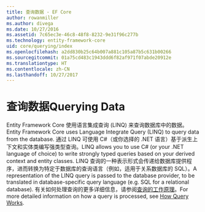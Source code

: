 ```yaml
---
title: 查询数据 - EF Core
author: rowanmiller
ms.author: divega
ms.date: 10/27/2016
ms.assetid: 7c65ec3e-46c8-48f8-8232-9e31f96c277b
ms.technology: entity-framework-core
uid: core/querying/index
ms.openlocfilehash: a2dd830b25c64b007a881c105a87b5c631b00266
ms.sourcegitcommit: 01a75cd483c1943ddd6f82af971f07abde20912e
ms.translationtype: HT
ms.contentlocale: zh-CN
ms.lasthandoff: 10/27/2017
---
```

# <a name="querying-data"></a><span data-ttu-id="05804-102">查询数据</span><span class="sxs-lookup"><span data-stu-id="05804-102">Querying Data</span></span>

<span data-ttu-id="05804-103">Entity Framework Core 使用语言集成查询 (LINQ) 来查询数据库中的数据。</span><span class="sxs-lookup"><span data-stu-id="05804-103">Entity Framework Core uses Language Integrate Query (LINQ) to query data from the database.</span></span> <span data-ttu-id="05804-104">通过 LINQ 可使用 C#（或你选择的 .NET 语言）基于派生上下文和实体类编写强类型查询。</span><span class="sxs-lookup"><span data-stu-id="05804-104">LINQ allows you to use C# (or your .NET language of choice) to write strongly typed queries based on your derived context and entity classes.</span></span> <span data-ttu-id="05804-105">LINQ 查询的一种表示形式会传递给数据库提供程序，进而转换为特定于数据库的查询语言（例如，适用于关系数据库的 SQL）。</span><span class="sxs-lookup"><span data-stu-id="05804-105">A representation of the LINQ query is passed to the database provider, to be translated in database-specific query language (e.g. SQL for a relational database).</span></span> <span data-ttu-id="05804-106">有关如何处理查询的更多详细信息，请参阅[查询的工作原理](overview.md)。</span><span class="sxs-lookup"><span data-stu-id="05804-106">For more detailed information on how a query is processed, see [How Query Works](overview.md).</span></span>
